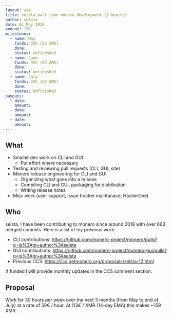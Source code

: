 ```yaml
---
layout: wip
title: selsta part-time monero development (3 months)
author: selsta
date: 01 May 2023
amount: 159
milestones:
  - name: May
    funds: 33% (53 XMR)
    done:
    status: unfinished
  - name: June
    funds: 33% (53 XMR)
    done:
    status: unfinished
  - name: July
    funds: 33% (53 XMR)
    done:
    status: unfinished
payouts:
  - date:
    amount:
  - date:
    amount:
  - date:
    amount:
---
```


## What

- Smaller dev work on CLI and GUI
  - Put effort where necessary
- Testing and reviewing pull requests (CLI, GUI, site)
- Monero release engineering for CLI and GUI
  - Organizing what goes into a release
  - Compiling CLI and GUI, packaging for distribution
  - Writing release notes
- Misc work (user support, issue tracker maintanace, HackerOne)

## Who

selsta, I have been contributing to monero since around 2018 with over 663 merged commits. Here is a list of my previous work:

- CLI contributions: https://github.com/monero-project/monero/pulls?q=is%3Apr+author%3Aselsta
- GUI contributions: https://github.com/monero-project/monero-gui/pulls?q=is%3Apr+author%3Aselsta
- Previous CCS: https://ccs.getmonero.org/proposals/selsta-12.html

If funded I will provide monthly updates in the CCS comment section.

## Proposal

Work for 30 hours per week over the next 3 months (from May to end of July) at a rate of 50€ / hour. At 113€ / XMR (14-day EMA) this makes ~159 XMR.
